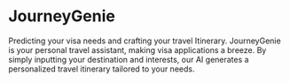 # JourneyGenie
Predicting your visa needs and crafting your travel Itinerary. JourneyGenie is your personal travel assistant, making visa applications a breeze. By simply inputting your destination and interests, our AI generates a personalized travel itinerary tailored to your needs. 
